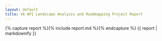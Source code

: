 ```yaml
---
layout: default
title: VA API Landscape Analysis and Roadmapping Project Report
---
```

<div class="report">
  {% capture report %}{% include report.md %}{% endcapture %}
  {{ report | markdownify }}  
</div>
